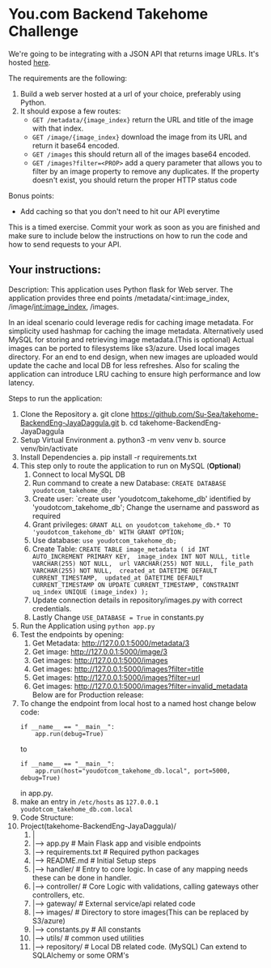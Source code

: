 # You.com Backend Takehome Challenge

We're going to be integrating with a JSON API that returns image URLs.
It's hosted [here](https://youdotcom-interview-api.azurewebsites.net/api/HttpAPI). 

The requirements are the following:
1. Build a web server hosted at a url of your choice, preferably using Python.
2. It should expose a few routes:
    - `GET /metadata/{image_index}` return the URL and title of the image with that index.
    - `GET /image/{image_index}` download the image from its URL and return it base64 encoded.
    - `GET /images` this should return all of the images base64 encoded.
    - `GET /images?filter=<PROP>` add a query parameter that allows you to filter by an image property to remove any duplicates. If the property doesn't exist, you should return the proper HTTP status code

Bonus points:
- Add caching so that you don't need to hit our API everytime

This is a timed exercise. Commit your work as soon as you are finished and make sure to include below the instructions on how to run the code and how to send requests to your API.


## Your instructions:
Description:
This application uses Python flask for Web server.
The application provides three end points /metadata/<int:image_index, /image/<int:image_index>, /images.

In an ideal scenario could leverage redis for caching image metadata. 
For simplicity used hashmap for caching the image metadata.
Alternatively used MySQL for storing and retrieving image metadata.(This is optional)
Actual images can be ported to filesystems like s3/azure. 
Used local images directory.
For an end to end design, when new images are uploaded would update the cache and local DB for less refreshes.
Also for scaling the application can introduce LRU caching to ensure high performance and low latency.


Steps to run the application:
1. Clone the Repository
   a. git clone https://github.com/Su-Sea/takehome-BackendEng-JayaDaggula.git
   b. cd takehome-BackendEng-JayaDaggula
2. Setup Virtual Environment
   a. python3 -m venv venv
   b. source venv/bin/activate
3. Install Dependencies
   a. pip install -r requirements.txt
4. This step only to route the application to run on MySQL (**Optional**)
   1. Connect to local MySQL DB
   2. Run command to create a new Database: `CREATE DATABASE youdotcom_takehome_db;`
   3. Create user: `create user 'youdotcom_takehome_db' identified by 'youdotcom_takehome_db'; Change the username and password as required
   4. Grant privileges: `GRANT ALL on youdotcom_takehome_db.* TO 'youdotcom_takehome_db' WITH GRANT OPTION;`
   5. Use database: `use youdotcom_takehome_db;`
   6. Create Table: `CREATE TABLE image_metadata (
       id INT AUTO_INCREMENT PRIMARY KEY, 
       image_index INT NOT NULL,
       title VARCHAR(255) NOT NULL, 
       url VARCHAR(255) NOT NULL, 
       file_path VARCHAR(255) NOT NULL, 
       created_at DATETIME DEFAULT CURRENT_TIMESTAMP, 
       updated_at DATETIME DEFAULT CURRENT_TIMESTAMP ON UPDATE CURRENT_TIMESTAMP,
       CONSTRAINT uq_index UNIQUE (image_index)
       );`
   7. Update connection details in repository/images.py with correct credentials. 
   8. Lastly Change `USE_DATABASE = True` in constants.py
5. Run the Application using `python app.py`
6. Test the endpoints by opening: 
   1. Get Metadata: http://127.0.0.1:5000/metadata/3
   2. Get image: http://127.0.0.1:5000/image/3
   3. Get images: http://127.0.0.1:5000/images
   4. Get images: http://127.0.0.1:5000/images?filter=title
   5. Get images: http://127.0.0.1:5000/images?filter=url
   6. Get images: http://127.0.0.1:5000/images?filter=invalid_metadata
Below are for Production release: 
7. To change the endpoint from local host to a named host change below code:
   ```
   if __name__ == "__main__":
       app.run(debug=True)
   ```
   to 
   ```
   if __name__ == "__main__":
       app.run(host="youdotcom_takehome_db.local", port=5000, debug=True)
   ```
   in app.py.
8. make an entry in `/etc/hosts` as `127.0.0.1 youdotcom_takehome_db.com.local`
9. Code Structure:
10. Project(takehome-BackendEng-JayaDaggula)/ 
    1.  | 
    2.  |--> app.py           # Main Flask app and visible endpoints 
    3.  |--> requirements.txt # Required python packages 
    4.  |--> README.md        # Initial Setup steps 
    5.  |--> handler/         # Entry to core logic. In case of any mapping needs these can be done in handler. 
    6.  |--> controller/      # Core Logic with validations, calling gateways other controllers, etc. 
    7.  |--> gateway/         # External service/api related code 
    8.  |--> images/          # Directory to store images(This can be replaced by S3/azure)
    9.  |--> constants.py     # All constants 
    10. |--> utils/           # common used utilities 
    11. |--> repository/      # Local DB related code. (MySQL) Can extend to SQLAlchemy or some ORM's

